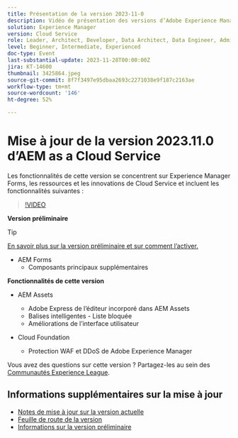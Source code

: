 ```yaml
---
title: Présentation de la version 2023-11-0
description: Vidéo de présentation des versions d’Adobe Experience Manager as a Cloud Service 2023.11.0, les fonctionnalités de cette version se concentrent sur Experience Manager Forms, Assets et Cloud Service.
solution: Experience Manager
version: Cloud Service
role: Leader, Architect, Developer, Data Architect, Data Engineer, Admin, User
level: Beginner, Intermediate, Experienced
doc-type: Event
last-substantial-update: 2023-11-28T00:00:00Z
jira: KT-14600
thumbnail: 3425864.jpeg
source-git-commit: 8f7f3497e95dbaa2693c2271038e9f187c2163ae
workflow-type: tm+mt
source-wordcount: '146'
ht-degree: 52%

---
```


# Mise à jour de la version 2023.11.0 d’AEM as a Cloud Service

Les fonctionnalités de cette version se concentrent sur Experience Manager Forms, les ressources et les innovations de Cloud Service et incluent les fonctionnalités suivantes :

>[!VIDEO](https://video.tv.adobe.com/v/3425864/?learn=on)

**Version préliminaire**

>[!TIP]
>
>[En savoir plus sur la version préliminaire et sur comment l’activer.](https://experienceleague.adobe.com/docs/experience-manager-cloud-service/content/release-notes/prerelease.html?lang=fr)

* AEM Forms
   * Composants principaux supplémentaires

**Fonctionnalités de cette version**

* AEM Assets
   * Adobe Express de l’éditeur incorporé dans AEM Assets
   * Balises intelligentes - Liste bloquée
   * Améliorations de l’interface utilisateur

* Cloud Foundation
   * Protection WAF et DDoS de Adobe Experience Manager

Vous avez des questions sur cette version ?  Partagez-les au sein des [Communautés Experience League](https://adobe.ly/3uBHk1D).

## Informations supplémentaires sur la mise à jour

* [Notes de mise à jour sur la version actuelle](https://experienceleague.adobe.com/docs/experience-manager-cloud-service/content/release-notes/home.html?lang=fr)
* [Feuille de route de la version](https://experienceleague.adobe.com/docs/experience-manager-release-information/aem-release-updates/update-releases-roadmap.html?lang=fr)
* [Informations sur la version préliminaire](https://experienceleague.adobe.com/docs/experience-manager-cloud-service/content/release-notes/prerelease.html?lang=fr)